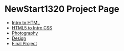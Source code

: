 # NewStart1320 Project Page

<ul>
    <li><a href="intro_to_html/index.html" target="_blank">Intro to HTML</a></li>
    <li><a href="html5_to_intro_css/index.html" target="_blank">HTML5 to Intro CSS</a></li>
    <li><a href="adv_css/index.html" target="_blank">Photography</a></li>
    <li><a href="responsive/index.html" target="_blank">Design</a></li>
      <li><a href="finalproject/index.html" target="_blank">Final Project</a></li>
</ul>